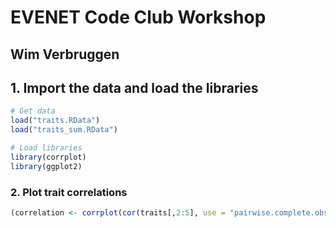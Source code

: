 # EVENET Code Club Workshop
## Wim Verbruggen

## 1. Import the data and load the libraries

```r
# Get data
load("traits.RData")
load("traits_sum.RData")

# Load libraries
library(corrplot)
library(ggplot2)
```

### 2. Plot trait correlations

```r
(correlation <- corrplot(cor(traits[,2:5], use = "pairwise.complete.obs")))
```